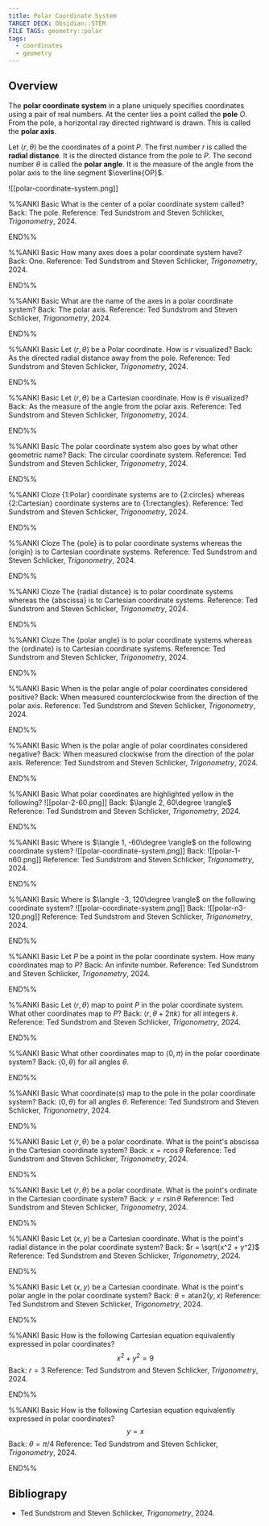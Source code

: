 ```yaml
---
title: Polar Coordinate System
TARGET DECK: Obsidian::STEM
FILE TAGS: geometry::polar
tags:
  - coordinates
  - geometry
---
```


## Overview

The **polar coordinate system** in a plane uniquely specifies coordinates using a pair of real numbers. At the center lies a point called the **pole** $O$. From the pole, a horizontal ray directed rightward is drawn. This is called the **polar axis**.

Let $\langle r, \theta \rangle$ be the coordinates of a point $P$. The first number $r$ is called the **radial distance**. It is the directed distance from the pole to $P$. The second number $\theta$ is called the **polar angle**. It is the measure of the angle from the polar axis to the line segment $\overline{OP}$.

![[polar-coordinate-system.png]]

%%ANKI
Basic
What is the center of a polar coordinate system called?
Back: The pole.
Reference: Ted Sundstrom and Steven Schlicker, _Trigonometry_, 2024.
<!--ID: 1756403787413-->
END%%

%%ANKI
Basic
How many axes does a polar coordinate system have?
Back: One.
Reference: Ted Sundstrom and Steven Schlicker, _Trigonometry_, 2024.
<!--ID: 1756403787415-->
END%%

%%ANKI
Basic
What are the name of the axes in a polar coordinate system?
Back: The polar axis.
Reference: Ted Sundstrom and Steven Schlicker, _Trigonometry_, 2024.
<!--ID: 1756403787416-->
END%%

%%ANKI
Basic
Let $\langle r, \theta \rangle$ be a Polar coordinate. How is $r$ visualized?
Back: As the directed radial distance away from the pole.
Reference: Ted Sundstrom and Steven Schlicker, _Trigonometry_, 2024.
<!--ID: 1756403787417-->
END%%

%%ANKI
Basic
Let $\langle r, \theta \rangle$ be a Cartesian coordinate. How is $\theta$ visualized?
Back: As the measure of the angle from the polar axis.
Reference: Ted Sundstrom and Steven Schlicker, _Trigonometry_, 2024.
<!--ID: 1756403787418-->
END%%

%%ANKI
Basic
The polar coordinate system also goes by what other geometric name?
Back: The circular coordinate system.
Reference: Ted Sundstrom and Steven Schlicker, _Trigonometry_, 2024.
<!--ID: 1756403787419-->
END%%

%%ANKI
Cloze
{1:Polar} coordinate systems are to {2:circles} whereas {2:Cartesian} coordinate systems are to {1:rectangles}.
Reference: Ted Sundstrom and Steven Schlicker, _Trigonometry_, 2024.
<!--ID: 1756403787420-->
END%%

%%ANKI
Cloze
The {pole} is to polar coordinate systems whereas the {origin} is to Cartesian coordinate systems.
Reference: Ted Sundstrom and Steven Schlicker, _Trigonometry_, 2024.
<!--ID: 1756403787421-->
END%%

%%ANKI
Cloze
The {radial distance} is to polar coordinate systems whereas the {abscissa} is to Cartesian coordinate systems.
Reference: Ted Sundstrom and Steven Schlicker, _Trigonometry_, 2024.
<!--ID: 1756403787422-->
END%%

%%ANKI
Cloze
The {polar angle} is to polar coordinate systems whereas the {ordinate} is to Cartesian coordinate systems.
Reference: Ted Sundstrom and Steven Schlicker, _Trigonometry_, 2024.
<!--ID: 1756403787423-->
END%%

%%ANKI
Basic
When is the polar angle of polar coordinates considered positive?
Back: When measured counterclockwise from the direction of the polar axis.
Reference: Ted Sundstrom and Steven Schlicker, _Trigonometry_, 2024.
<!--ID: 1756403787424-->
END%%

%%ANKI
Basic
When is the polar angle of polar coordinates considered negative?
Back: When measured clockwise from the direction of the polar axis.
Reference: Ted Sundstrom and Steven Schlicker, _Trigonometry_, 2024.
<!--ID: 1756403787425-->
END%%

%%ANKI
Basic
What polar coordinates are highlighted yellow in the following?
![[polar-2-60.png]]
Back: $\langle 2, 60\degree \rangle$
Reference: Ted Sundstrom and Steven Schlicker, _Trigonometry_, 2024.
<!--ID: 1756415748086-->
END%%

%%ANKI
Basic
Where is $\langle 1, -60\degree \rangle$ on the following coordinate system?
![[polar-coordinate-system.png]]
Back:
![[polar-1-n60.png]]
Reference: Ted Sundstrom and Steven Schlicker, _Trigonometry_, 2024.
<!--ID: 1756415748089-->
END%%

%%ANKI
Basic
Where is $\langle -3, 120\degree \rangle$ on the following coordinate system?
![[polar-coordinate-system.png]]
Back:
![[polar-n3-120.png]]
Reference: Ted Sundstrom and Steven Schlicker, _Trigonometry_, 2024.
<!--ID: 1756415748091-->
END%%

%%ANKI
Basic
Let $P$ be a point in the polar coordinate system. How many coordinates map to $P$?
Back: An infinite number.
Reference: Ted Sundstrom and Steven Schlicker, _Trigonometry_, 2024.
<!--ID: 1756849791417-->
END%%

%%ANKI
Basic
Let $\langle r, \theta \rangle$ map to point $P$ in the polar coordinate system. What other coordinates map to $P$?
Back: $\langle r, \theta + 2\pi k \rangle$ for all integers $k$.
Reference: Ted Sundstrom and Steven Schlicker, _Trigonometry_, 2024.
<!--ID: 1756849791418-->
END%%

%%ANKI
Basic
What other coordinates map to $\langle 0, \pi \rangle$ in the polar coordinate system?
Back: $\langle 0, \theta \rangle$ for all angles $\theta$.
<!--ID: 1756849791419-->
END%%

%%ANKI
Basic
What coordinate(s) map to the pole in the polar coordinate system?
Back: $\langle 0, \theta \rangle$ for all angles $\theta$.
Reference: Ted Sundstrom and Steven Schlicker, _Trigonometry_, 2024.
<!--ID: 1756849791420-->
END%%

%%ANKI
Basic
Let $\langle r, \theta \rangle$ be a polar coordinate. What is the point's abscissa in the Cartesian coordinate system?
Back: $x = r \cos{\theta}$
Reference: Ted Sundstrom and Steven Schlicker, _Trigonometry_, 2024.
<!--ID: 1756849791421-->
END%%

%%ANKI
Basic
Let $\langle r, \theta \rangle$ be a polar coordinate. What is the point's ordinate in the Cartesian coordinate system?
Back: $y = r \sin{\theta}$
Reference: Ted Sundstrom and Steven Schlicker, _Trigonometry_, 2024.
<!--ID: 1756849791422-->
END%%

%%ANKI
Basic
Let $\langle x, y \rangle$ be a Cartesian coordinate. What is the point's radial distance in the polar coordinate system?
Back: $r = \sqrt{x^2 + y^2}$
Reference: Ted Sundstrom and Steven Schlicker, _Trigonometry_, 2024.
<!--ID: 1756849791423-->
END%%

%%ANKI
Basic
Let $\langle x, y \rangle$ be a Cartesian coordinate. What is the point's polar angle in the polar coordinate system?
Back: $\theta = \mathop{\text{atan2}}(y, x)$
Reference: Ted Sundstrom and Steven Schlicker, _Trigonometry_, 2024.
<!--ID: 1756849791424-->
END%%

%%ANKI
Basic
How is the following Cartesian equation equivalently expressed in polar coordinates? $$x^2 + y^2 = 9$$
Back: $r = 3$
Reference: Ted Sundstrom and Steven Schlicker, _Trigonometry_, 2024.
<!--ID: 1756849791425-->
END%%

%%ANKI
Basic
How is the following Cartesian equation equivalently expressed in polar coordinates? $$y = x$$
Back: $\theta = \pi / 4$
Reference: Ted Sundstrom and Steven Schlicker, _Trigonometry_, 2024.
<!--ID: 1756849791426-->
END%%

## Bibliograpy

* Ted Sundstrom and Steven Schlicker, _Trigonometry_, 2024.